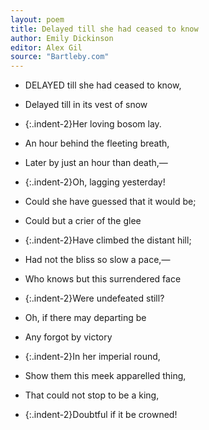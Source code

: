```yaml
---
layout: poem
title: Delayed till she had ceased to know
author: Emily Dickinson
editor: Alex Gil
source: "Bartleby.com"
---
```


- DELAYED till she had ceased to know,
- Delayed till in its vest of snow
- {:.indent-2}Her loving bosom lay.
- An hour behind the fleeting breath,
- Later by just an hour than death,—
- {:.indent-2}Oh, lagging yesterday!


- Could she have guessed that it would be;
- Could but a crier of the glee	
- {:.indent-2}Have climbed the distant hill;
- Had not the bliss so slow a pace,—
- Who knows but this surrendered face
- {:.indent-2}Were undefeated still?


- Oh, if there may departing be
- Any forgot by victory
- {:.indent-2}In her imperial round,
- Show them this meek apparelled thing,
- That could not stop to be a king,
- {:.indent-2}Doubtful if it be crowned!
